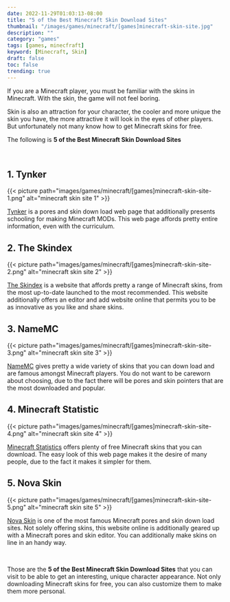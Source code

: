 ```yaml
---
date: 2022-11-29T01:03:13-08:00
title: "5 of the Best Minecraft Skin Download Sites"
thumbnail: "/images/games/minecraft/[games]minecraft-skin-site.jpg"
description: ""
category: "games"
tags: [games, minecfraft]
keyword: [Minecraft, Skin]
draft: false
toc: false
trending: true
---
```


If you are a Minecraft player, you must be familiar with the skins in Minecraft. With the skin, the game will not feel boring.

Skin is also an attraction for your character, the cooler and more unique the skin you have, the more attractive it will look in the eyes of other players. But unfortunately not many know how to get Minecraft skins for free.

The following is **5 of the Best Minecraft Skin Download Sites**

<br />

## 1. Tynker

{{< picture path="images/games/minecraft/[games]minecraft-skin-site-1.png" alt="minecraft skin site 1" >}}

[Tynker](https://www.tynker.com/minecraft/skins/) is a pores and skin down load web page that additionally presents schooling for making Minecraft MODs. This web page affords pretty entire information, even with the curriculum.


## 2. The Skindex

{{< picture path="images/games/minecraft/[games]minecraft-skin-site-2.png" alt="minecraft skin site 2" >}}

[The Skindex](https://www.minecraftskins.com/) is a website that affords pretty a range of Minecraft skins, from the most up-to-date launched to the most recommended. This website additionally offers an editor and add website online that permits you to be as innovative as you like and share skins.


## 3. NameMC 

{{< picture path="images/games/minecraft/[games]minecraft-skin-site-3.png" alt="minecraft skin site 3" >}}

[NameMC](https://namemc.com/minecraft-skins) gives pretty a wide variety of skins that you can down load and are famous amongst Minecraft players. You do not want to be careworn about choosing, due to the fact there will be pores and skin pointers that are the most downloaded and popular.


## 4. Minecraft Statistic

{{< picture path="images/games/minecraft/[games]minecraft-skin-site-4.png" alt="minecraft skin site 4" >}}

[Minecraft Statistics](https://minecraft-statistic.net/en/skins/) offers plenty of free Minecraft skins that you can download. The easy look of this web page makes it the desire of many people, due to the fact it makes it simpler for them.


## 5. Nova Skin

{{< picture path="images/games/minecraft/[games]minecraft-skin-site-5.png" alt="minecraft skin site 5" >}}

[Nova Skin](http://minecraft.novaskin.me/gallery) is one of the most famous Minecraft pores and skin down load sites. Not solely offering skins, this website online is additionally geared up with a Minecraft pores and skin editor. You can additionally make skins on line in an handy way.

&nbsp;

Those are the **5 of the Best Minecraft Skin Download Sites** that you can visit to be able to get an interesting, unique character appearance. Not only downloading Minecraft skins for free, you can also customize them to make them more personal.